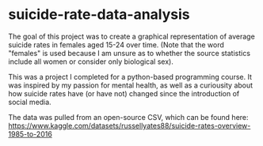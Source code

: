 # suicide-rate-data-analysis
The goal of this project was to create a graphical representation of average suicide rates in females aged 15-24 over time. (Note that the word 
"females" is used because I am unsure as to whether the source statistics include all women or consider only biological sex). 

This was a project I completed for a python-based programming course. 
It was inspired by my passion for mental health, as well as a curiousity about how suicide rates have (or have not) changed since the introduction of social media.

The data was pulled from an open-source CSV, which can be found here: https://www.kaggle.com/datasets/russellyates88/suicide-rates-overview-1985-to-2016
